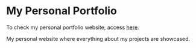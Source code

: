# My Personal Portfolio

To check my personal portfolio website, access [here](https://shanphyoe.netlify.app).

My personal website where everything about my projects are showcased.
